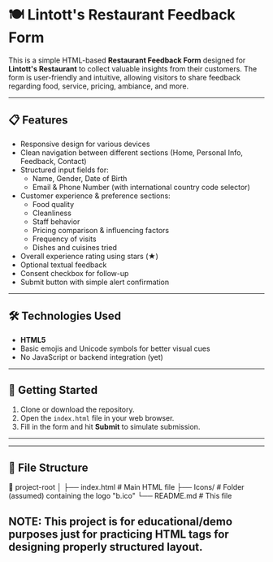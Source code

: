 # 🍽️ Lintott's Restaurant Feedback Form

This is a simple HTML-based **Restaurant Feedback Form** designed for **Lintott's Restaurant** to collect valuable insights from their customers. The form is user-friendly and intuitive, allowing visitors to share feedback regarding food, service, pricing, ambiance, and more.

---

## 📋 Features

- Responsive design for various devices
- Clean navigation between different sections (Home, Personal Info, Feedback, Contact)
- Structured input fields for:
  - Name, Gender, Date of Birth
  - Email & Phone Number (with international country code selector)
- Customer experience & preference sections:
  - Food quality
  - Cleanliness
  - Staff behavior
  - Pricing comparison & influencing factors
  - Frequency of visits
  - Dishes and cuisines tried
- Overall experience rating using stars (★)
- Optional textual feedback
- Consent checkbox for follow-up
- Submit button with simple alert confirmation

---

## 🛠️ Technologies Used

- **HTML5**  
- Basic emojis and Unicode symbols for better visual cues  
- No JavaScript or backend integration (yet)

---

## 🚀 Getting Started

1. Clone or download the repository.
2. Open the `index.html` file in your web browser.
3. Fill in the form and hit **Submit** to simulate submission.

---

---

## 📂 File Structure

📁 project-root
│
├── index.html      # Main HTML file
├── Icons/          # Folder (assumed) containing the logo "b.ico"
└── README.md       # This file

## NOTE: This project is for educational/demo purposes just for practicing HTML tags for designing properly structured layout. 


